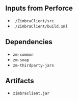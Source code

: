 ## Inputs from Perforce

- `./ZimbraClient/src`
- `./ZimbraClient/build.xml`

## Dependencies

- `zm-common`
- `zm-soap`
- `zm-thirdparty-jars`

## Artifacts

- `zimbraclient.jar`

